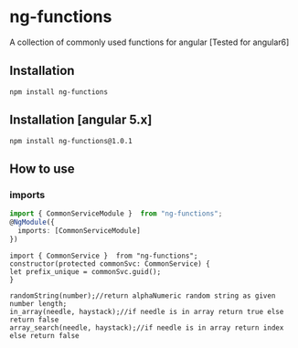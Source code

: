 # ng-functions
A collection of commonly used functions for angular [Tested for angular6]

## Installation
```
npm install ng-functions
```

## Installation [angular 5.x]
```
npm install ng-functions@1.0.1
```

## How to use

### imports
```app.module.ts
import { CommonServiceModule }  from "ng-functions";
@NgModule({
  imports: [CommonServiceModule]
})
```
```
import { CommonService }  from "ng-functions";
constructor(protected commonSvc: CommonService) {
let prefix_unique = commonSvc.guid();
}
```

```
randomString(number);//return alphaNumeric random string as given number length;
in_array(needle, haystack);//if needle is in array return true else return false
array_search(needle, haystack);//if needle is in array return index else return false
```
